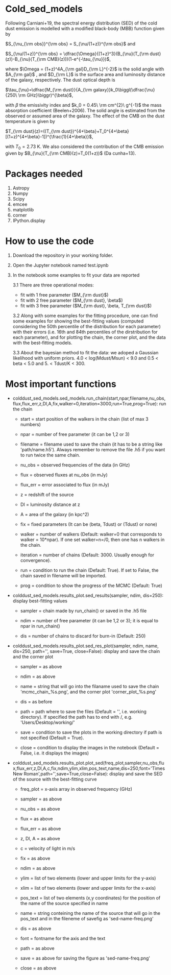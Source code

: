# Cold_sed_models

Following Carniani+19, the spectral energy distribution (SED) of the cold dust emission is modelled with a modified black-body (MBB) function given by
 
$S_{\nu_{\rm obs}}^{\rm obs} = S_{\nu/(1+z)}^{\rm obs}$  and 

$S_{\nu/(1+z)}^{\rm obs} = \dfrac{\Omega}{(1+z)^3}(B_{\nu}(T_{\rm dust}(z))-B_{\nu}(T_{\rm CMB}(z)))(1-e^{-\tau_{\nu}})$, 

where $\Omega = (1+z)^4A_{\rm gal}D_{\rm L}^{-2}$ is the solid angle with $A_{\rm gal}$ , and $D_{\rm L}$ is the surface area and luminosity distance of the galaxy, respectively. The dust optical depth is

$\tau_{\nu}=\dfrac{M_{\rm dust}}{A_{\rm galaxy}}k_0\biggl(\dfrac{\nu}{250\ \rm GHz}\biggr)^{\beta}$,

with $\beta$ the emissivity index and $k_0 = 0.45\  \rm cm^{2}\ g^{-1}$ the mass absorption coefficient (Beelen+2006). The solid angle is estimated from the observed or assumed area of the galaxy. The effect of the CMB on the dust temperature is given by

$T_{\rm dust}(z)=((T_{\rm dust})^{4+\beta}+T_0^{4+\beta}[(1+z)^{4+\beta}-1])^{\frac{1}{4+\beta}}$,

with $T_0 = 2.73$ K.
We also considered the contribution of the CMB emission given by $B_{\nu}(T_{\rm CMB}(z)=T_0(1+z))$ (Da cunha+13).

# Packages needed

1. Astropy
2. Numpy
3. Scipy
4. emcee
5. matplotlib
6. corner
7. IPython.display

# How to use the code

1. Download the repository in your working folder.
2. Open the Jupyter notebook named test.ipynb
3. In the notebook some examples to fit your data are reported
   
   3.1 There are three operational modes:
   - fit with 1 free parameter ($M_{\rm dust}$)
   - fit with 2 free parameter ($M_{\rm dust}, \beta$)
   - fit with 3 free parameter ($M_{\rm dust}, \beta, T_{\rm dust}$)
     
   3.2 Along with some examples for the fitting procedure, one can find some examples for showing the best-fitting values (computed considering the 50th percentile of the distribution for each parameter) with their errors (i.e. 16th and 84th percentiles of the dirstribution for each parameter), and for plotting the chain, the corner plot, and the data with the best-fitting models.

   3.3 About the bayesian method to fit the data: we adoped a Gaussian likelihood with uniform priors. 4.0 < log(Mdust/Msun) < 9.0 and 0.5 < beta < 5.0 and 5. < Tdust/K < 300.

# Most important functions

- colddust_sed_models.sed_models.run_chain(start,npar,filename,nu_obs,flux,flux_err,z,Dl,A,fix,walker=0,iteration=3000,run=True,prog=True): run the chain
  
  - start = start position of the walkers in the chain (list of max 3 numbers)
    
  - npar = number of free parameter (it can be 1,2 or 3)
    
  - filename = filename used to save the chain (it has to be a string like 'path/name.h5'). Always remember to remove the file .h5 if you want to run twice the same chain.
    
  - nu_obs = observed frequencies of the data (in GHz)
    
  - flux = observed fluxes at nu_obs (in mJy)
    
  - flux_err = error associated to flux (in mJy)
    
  - z = redshift of the source
    
  - Dl = luminosity distance at z
    
  - A = area of the galaxy (in kpc^2)
    
  - fix = fixed parameters (It can be (beta, Tdust) or (Tdust) or none)
    
  - walker = number of walkers (Default: walker=0 that corresponds to walker = 10*npar). If one set walker=n=/0, then one has n walkers in the chain.
    
  - iteration = number of chains (Default: 3000. Usually enough for convergence).
    
  - run = condition to run the chain (Default: True). If set to False, the chain saved in filename will be imported.
    
  - prog = condition to show the progress of the MCMC (Default: True)
 
- colddust_sed_models.results_plot.sed_results(sampler, ndim, dis=250): display best-fitting values

   - sampler = chain made by run_chain() or saved in the .h5 file
     
   - ndim = number of free parameter (it can be 1,2 or 3); it is equal to npar in run_chain()
     
   - dis = number of chains to discard for burn-in (Default: 250)

- colddust_sed_models.results_plot.sed_res_plot(sampler, ndim, name, dis=250, path='', save=True, close=False): display and save the chain and the corner plot

  - sampler = as above
    
  - ndim = as above
    
  - name = string that will go into the filaname used to save the chain 'mcmc_chain_%s.png', and the corner plot 'corner_plot_%s.png'
    
  - dis = as before
    
  - path = path where to save the files (Default = '', i.e. working directory). If specified the path has to end with /, e.g. 'Users/Desktop/working/'
    
  - save = condition to save the plots in the working directory if path is not specified (Default = True).
    
  - close = condition to display the images in the notebook (Default = False, i.e. it displays the images)

 - colddust_sed_models.results_plot.plot_sed(freq_plot,sampler,nu_obs,flux,flux_err,z,Dl,A,c,fix,ndim,ylim,xlim,pos_text,name,dis=250,font='Times New Roman',path='',save=True,close=False): display and save the SED of the source with the best-fitting curve

   - freq_plot = x-axis array in observed frequency (GHz)
     
   - sampler = as above
     
   - nu_obs = as above
     
   - flux = as above
     
   - flux_err = as above
     
   - z, Dl, A = as above
     
   - c = velocity of light in m/s
     
   - fix = as above
     
   - ndim = as above
     
   - ylim = list of two elements (lower and upper limits for the y-axis)
     
   - xlim = list of two elements (lower and upper limits for the x-axis)
     
   - pos_text = list of two elements (x,y coordinates) for the position of the name of the source specified in name
     
   - name = string conteining the name of the source that will go in the pos_text and in the fileneme of savefig as 'sed-name-freq.png'
     
   - dis = as above
     
   - font = fontname for the axis and the text
     
   - path = as above
     
   - save = as above for saving the figure as 'sed-name-freq.png'
     
   - close = as above
    
